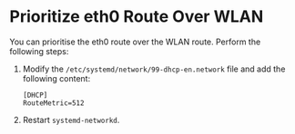 # Prioritize eth0 Route Over WLAN

You can prioritise the eth0 route over the WLAN route. Perform the following steps:

1. Modify the `/etc/systemd/network/99-dhcp-en.network` file and add the following content:

    ```
    [DHCP]
    RouteMetric=512
    ```

1. Restart `systemd-networkd`.
